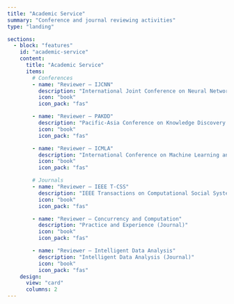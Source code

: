 ```yaml
---
title: "Academic Service"
summary: "Conference and journal reviewing activities"
type: "landing"

sections:
  - block: "features"
    id: "academic-service"
    content:
      title: "Academic Service"
      items:
        # Conferences
        - name: "Reviewer — IJCNN"
          description: "International Joint Conference on Neural Networks (2025, 2024, 2023)"
          icon: "book"
          icon_pack: "fas"

        - name: "Reviewer — PAKDD"
          description: "Pacific-Asia Conference on Knowledge Discovery and Data Mining (2025)"
          icon: "book"
          icon_pack: "fas"

        - name: "Reviewer — ICMLA"
          description: "International Conference on Machine Learning and Applications (2024)"
          icon: "book"
          icon_pack: "fas"

        # Journals
        - name: "Reviewer — IEEE T-CSS"
          description: "IEEE Transactions on Computational Social Systems"
          icon: "book"
          icon_pack: "fas"

        - name: "Reviewer — Concurrency and Computation"
          description: "Practice and Experience (Journal)"
          icon: "book"
          icon_pack: "fas"

        - name: "Reviewer — Intelligent Data Analysis"
          description: "Intelligent Data Analysis (Journal)"
          icon: "book"
          icon_pack: "fas"
    design:
      view: "card"
      columns: 2
---
```


